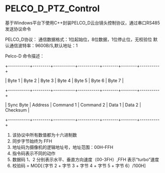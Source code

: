 # PELCO_D_PTZ_Control

基于Windows平台下使用C++封装PELCO_D云台镜头控制协议，通过串口RS485发送协议命令

PELCO_D协议：
通信数据格式：1位起始位，8位数据，1位停止位，无校验位
默认通信波特率：9600B/S,默认地址：1

Pelco-D 命令描述： 

+-----------+---------+-----------+-----------+--------+--------+----------+

|  Byte 1   | Byte 2  |  Byte 3   |  Byte 4   | Byte 5 | Byte 6 |  Byte 7  |

+-----------+---------+-----------+-----------+--------+--------+----------+

| Sync Byte | Address | Command 1 | Command 2 | Data 1 | Data 2 | Checksum |

+-----------+---------+-----------+-----------+--------+--------+----------+

1.	该协议中所有数值都为十六进制数
2.	同步字节始终为 FFH
3.	地址码为摄像机的逻辑地址号，地址范围：00H–FFH
4.	指令码表示不同的动作
5.	数据码 1、2 分别表示水平、垂直方向速度（00-3FH）,FFH 表示“turbo”速度
6.	校验码 = MOD[（字节 2 +  字节 3 +  字节 4 +  字节 5 +  字节 6）/100H]
